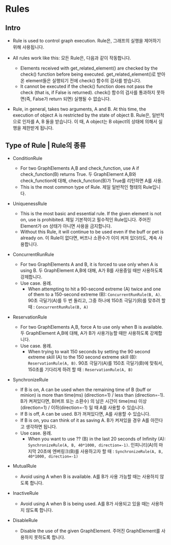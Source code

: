 Rules
========

Intro
------

- Rule is used to control graph execution. Rule은, 그래프의 실행을 제어하기 위해 사용됩니다.

- All rules work like this: 모든 Rule은, 다음과 같이 작동합니다.

  - Elements received with get_related_element() are checked by the check() function before being executed. get_related_element()로 받아온 element들은 실행되기 전에 check() 함수의 검사를 받습니다.
  - It cannot be executed if the check() function does not pass the check (that is, if False is returned). check() 함수의 검사를 통과하지 못하면(즉, False가 return 되면) 실행될 수 없습니다.

- Rule, in general, takes two arguments, A and B. At this time, the execution of object A is restricted by the state of object B. Rule은, 일반적으로 인자를 A, B 둘을 받습니다. 이 때, A object는 B object의 상태에 의해서 실행을 제한받게 됩니다.



Type of Rule | Rule의 종류
-------

- ConditionRule
  - For two GraphElements A,B and check_function, use A if check_function(B) returns True. 두 GraphElement A,B와 check_function에 대해, check_function(B)가 True를 리턴하면 A를 사용.
  - This is the most common type of Rule. 제일 일반적인 형태의 Rule입니다.

- UniquenessRule
  - This is the most basic and essential rule. If the given element is not on, use is prohibited. 제일 기본적이고 필수적인 Rule입니다. 주어진 Element가 on 상태가 아니면 사용을 금지합니다.
  - Without this Rule, it will continue to be used even if the buff or pet is already on. 이 Rule이 없다면, 버프나 소환수가 이미 켜져 있더라도, 계속 사용합니다.

- ConcurrentRunRule
  - For two GraphElements A and B, it is forced to use only when A is using B. 두 GraphElement A,B에 대해, A가 B를 사용중일 때만 사용하도록 강제합니다.
  - Use case. 용례.
    - When attempting to hit a 90-second extreme (A) twice and one of them to a 150-second extreme (B): ```ConcurrentRunRule(B, A)```. 90초 극딜기(A)를 두 번 돌리고, 그중 하나에 150초 극딜기(B)를 맞추려 할 때 : ```ConcurrentRunRule(B, A)```
  
- ReservationRule
  - For two GraphElements A,B, force A to use only when B is available. 두 GraphElement A,B에 대해, A가 B가 사용가능할 때만 사용하도록 강제합니다.
  - Use case. 용례.
    - When trying to wait 150 seconds by setting the 90 second extreme skill (A) to the 150 second extreme skill (B): ```ReservationRule(A, B)```. 90초 극딜기(A)를 150초 극딜기(B)에 맞춰서, 150초를 기다리게 하려 할 때 : ```ReservationRule(A, B)```

- SynchronizeRule
  - If B is on, A can be used when the remaining time of B (buff or minion) is more than time(ms) (direction=1) / less than (direction=-1). B가 켜져있다면, B(버프 또는 소환수) 의 남은 시간이 time(ms) 이상(direction=1) / 이하(direction=-1) 일 때 A를 사용할 수 있습니다.
  - If B is off, A can be used. B가 꺼져있다면, A를 사용할 수 있습니다.
  - If B is on, you can think of it as saving A. B가 켜져있을 경우 A를 아낀다고 생각하면 됩니다.
  - Use case. 용례.
    - When you want to use ?? (B) in the last 20 seconds of Infinity (A): ```SynchronizeRule(A, B, 40*1000, direction=-1)```. 인피니티(A)의 마지막 20초에 엔버링크(B)를 사용하고자 할 때 : ```SynchronizeRule(A, B, 40*1000, direction=-1)```

- MutualRule
  - Avoid using A when B is available. A를 B가 사용 가능할 때는 사용하지 않도록 합니다.

- InactiveRule
  - Avoid using A when B is being used. A를 B가 사용되고 있을 때는 사용하지 않도록 합니다.

- DisableRule
  - Disable the use of the given GraphElement. 주어진 GraphElement를 사용하지 못하도록 합니다.
